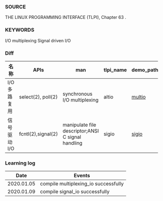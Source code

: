 ### SOURCE
THE LINUX PROGRAMMING INTERFACE (TLPI), Chapter 63 .

### KEYWORDS
I/O multiplexing
Signal driven I/O

### Diff
|名称		|APIs			|man							|tlpi_name	|demo_path|
|--|--|--|--|--|
|I/O多路复用	|select(2), poll(2)	|synchronous I/O multiplexing				|altio		|[multio](/80-userspace_programming/io/multiplexing_io)|
|信号驱动I/O	|fcntl(2),signal(2)  	|manipulate file descriptor;ANSI C signal handling	|sigio		|[sigio](/80-userspace_programming/io/signal_io)|


### Learning log
|Date	|Events	|
|--|--|
|2020.01.05 |compile multiplexing_io	successfully|
|2020.01.09 |compile signal_io		successfully|
